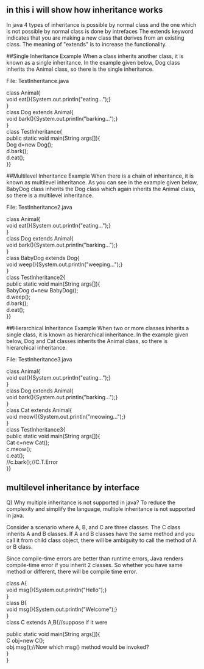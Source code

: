 ## in this i will show how inheritance works 
In java 4 types of inheritance is possible by normal class and the one which is not possible by normal class is done by intrefaces
The extends keyword indicates that you are making a new class that derives from an existing class. The meaning of "extends" is to increase the functionality.

##Single Inheritance Example
When a class inherits another class, it is known as a single inheritance. In the example given below, Dog class inherits the Animal class, so there is the single inheritance.

File: TestInheritance.java

class Animal{  
void eat(){System.out.println("eating...");}  
}  
class Dog extends Animal{  
void bark(){System.out.println("barking...");}  
}  
class TestInheritance{  
public static void main(String args[]){  
Dog d=new Dog();  
d.bark();  
d.eat();  
}}  

##Multilevel Inheritance Example
When there is a chain of inheritance, it is known as multilevel inheritance. As you can see in the example given below, BabyDog class inherits the Dog class which again inherits the Animal class, so there is a multilevel inheritance.

File: TestInheritance2.java

class Animal{  
void eat(){System.out.println("eating...");}  
}  
class Dog extends Animal{  
void bark(){System.out.println("barking...");}  
}  
class BabyDog extends Dog{  
void weep(){System.out.println("weeping...");}  
}  
class TestInheritance2{  
public static void main(String args[]){  
BabyDog d=new BabyDog();  
d.weep();  
d.bark();  
d.eat();  
}}  

##Hierarchical Inheritance Example
When two or more classes inherits a single class, it is known as hierarchical inheritance. In the example given below, Dog and Cat classes inherits the Animal class, so there is hierarchical inheritance.

File: TestInheritance3.java

class Animal{  
void eat(){System.out.println("eating...");}  
}  
class Dog extends Animal{  
void bark(){System.out.println("barking...");}  
}  
class Cat extends Animal{  
void meow(){System.out.println("meowing...");}  
}  
class TestInheritance3{  
public static void main(String args[]){  
Cat c=new Cat();  
c.meow();  
c.eat();  
//c.bark();//C.T.Error  
}}  



## multilevel inheritance by interface

Q) Why multiple inheritance is not supported in java?
To reduce the complexity and simplify the language, multiple inheritance is not supported in java.

Consider a scenario where A, B, and C are three classes. The C class inherits A and B classes. If A and B classes have the same method and you call it from child class object, there will be ambiguity to call the method of A or B class.

Since compile-time errors are better than runtime errors, Java renders compile-time error if you inherit 2 classes. So whether you have same method or different, there will be compile time error.


class A{  
void msg(){System.out.println("Hello");}  
}  
class B{  
void msg(){System.out.println("Welcome");}  
}  
class C extends A,B{//suppose if it were  
   
 public static void main(String args[]){  
   C obj=new C();  
   obj.msg();//Now which msg() method would be invoked?  
}  
}  
